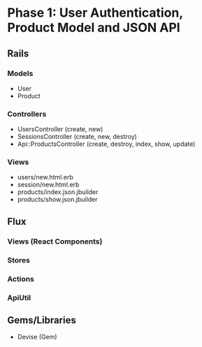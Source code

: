 # Phase 1: User Authentication, Product Model and JSON API

## Rails
### Models
* User
* Product

### Controllers
* UsersController (create, new)
* SessionsController (create, new, destroy)
* Api::ProductsController (create, destroy, index, show, update)

### Views
* users/new.html.erb
* session/new.html.erb
* products/index.json.jbuilder
* products/show.json.jbuilder

## Flux
### Views (React Components)

### Stores

### Actions

### ApiUtil

## Gems/Libraries
* Devise (Gem)

